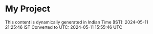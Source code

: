 # My Project

This content is dynamically generated in Indian Time (IST): 2024-05-11 21:25:46 IST
Converted to UTC: 2024-05-11 15:55:46 UTC
